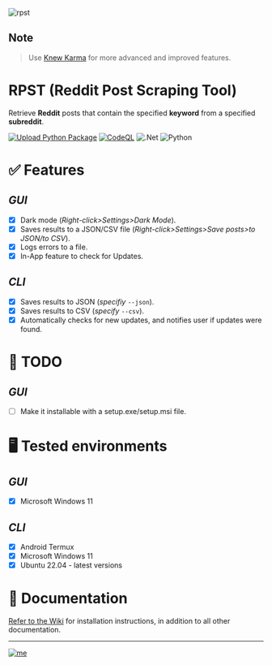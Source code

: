 ![rpst](https://github.com/bellingcat/reddit-post-scraping-tool/assets/74001397/b9ec50b2-d2cb-419f-b8f0-d170b0630875)

## Note

> Use [Knew Karma](https://github.com/bellingcat/knewkarma) for more advanced and improved features.

# RPST (Reddit Post Scraping Tool)

Retrieve **Reddit** posts that contain the specified **keyword** from a specified **subreddit**.

[![Upload Python Package](https://github.com/bellingcat/reddit-post-scraping-tool/actions/workflows/python-publish.yml/badge.svg)](https://github.com/rly0nheart/reddit-post-scraping-tool/actions/workflows/python-publish.yml) [![CodeQL](https://github.com/bellingcat/reddit-post-scraping-tool/actions/workflows/codeql.yml/badge.svg)](https://github.com/rly0nheart/reddit-post-scraping-tool/actions/workflows/codeql.yml) ![.Net](https://img.shields.io/badge/.NET-5C2D91?style=flat&logo=.net&logoColor=white) ![Python](https://img.shields.io/badge/python-3670A0?style=flat&logo=python&logoColor=ffdd54)

# ✅ Features

## *GUI*

- [x] Dark mode (*Right-click>Settings>Dark Mode*).
- [x] Saves results to a JSON/CSV file (*Right-click>Settings>Save posts>to JSON/to CSV*).
- [x] Logs errors to a file.
- [x] In-App feature to check for Updates.

## *CLI*

- [x] Saves results to JSON (*specifiy* `--json`).
- [x] Saves results to CSV (*specify* `--csv`).
- [x] Automatically checks for new updates, and notifies user if updates were found.

# 📃 TODO

## *GUI*

- [ ] Make it installable with a setup.exe/setup.msi file.

# 🖥️ Tested environments

## *GUI*

- [x] Microsoft Windows 11

## *CLI*

- [x] Android Termux
- [x] Microsoft Windows 11
- [x] Ubuntu 22.04 - latest versions

# 📖 Documentation

[Refer to the Wiki](https://github.com/bellingcat/reddit-post-scraping-tool/wiki) for installation instructions, in
addition to all other documentation.

***
[![me](https://github.com/bellingcat/knewkarma/assets/74001397/efd19c7e-9840-4969-b33c-04087e73e4da)](https://about.me/rly0nheart)
